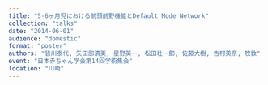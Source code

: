 ```yaml
---
title: "5-6ヶ月児における前頭前野機能とDefault Mode Network"
collection: "talks"
date: "2014-06-01"
audience: "domestic"
format: "poster"
authors: "皆川泰代, 矢田部清美, 星野英一, 松田壮一郎, 佐藤大樹, 吉村美奈, 牧敦"
event: "日本赤ちゃん学会第14回学術集会"
location: "川崎"
---
```

